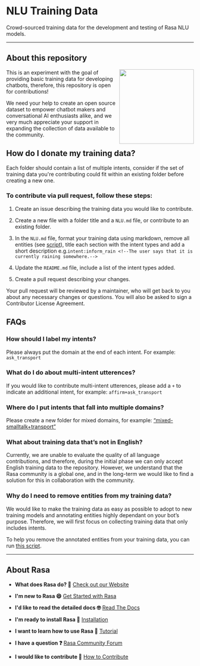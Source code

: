# NLU Training Data
Crowd-sourced training data for the development and testing of Rasa NLU models. 

---

## About this repository 

<img align="right" height="200" src="https://i.imgur.com/YR7ziAx.png">

This is an experiment with the goal of providing basic training data for developing chatbots, therefore, this repository is open for contributions!

We need your help to create an open source dataset to empower chatbot makers and conversational AI enthusiasts alike, and we very much appreciate your support in expanding the collection of data available to the community.

## How do I donate my training data?

Each folder should contain a list of multiple intents, consider if the set of training data you're contributing could fit within an existing folder before creating a new one.

### To contribute via pull request, follow these steps:

1. Create an issue describing the training data you would like to contribute. 

2. Create a new file with a folder title and a `NLU.md` file, or contribute to an existing folder.  

3. In the `NLU.md` file, format your training data using markdown, remove all entities (see [script](https://github.com/RasaHQ/NLU-training-data/blob/master/entity-removal-script)), title each section with the intent types and add a short description e.g.`intent:inform_rain <!--The user says that it is currently raining somewhere.-->` 

4. Update the `README.md` file, include a list of the intent types added. 

5. Create a pull request describing your changes. 

Your pull request will be reviewed by a maintainer, who will get back to you about any necessary changes or questions. You will also be asked to sign a Contributor License Agreement.

## FAQs

### How should I label my intents?

Please always put the domain at the end of each intent. For example: `ask_transport`

### What do I do about multi-intent utterences? 

If you would like to contribute multi-intent utterences, please add a `+` to indicate an additional intent, for example: `affirm+ask_transport`

### Where do I put intents that fall into multiple domains?

Please create a new folder for mixed domains, for example: [“mixed-smalltalk+transport”](https://github.com/RasaHQ/NLU-training-data/tree/master/mixed-smalltalk+transport)

### What about training data that’s not in English? 

Currently, we are unable to evaluate the quality of all language contributions, and therefore, during the initial phase we can only accept English training data to the repository.
However, we understand that the Rasa community is a global one, and in the long-term we would like to find a solution for this in collaboration with the community. 

### Why do I need to remove entities from my training data? 

We would like to make the training data as easy as possible to adopt to new training models and annotating entities highly dependant on your bot’s purpose. Therefore, we will first focus on collecting training data that only includes intents.

To help you remove the annotated entities from your training data, you can run [this script](https://github.com/RasaHQ/NLU-training-data/blob/master/entity-removal-script). 

---  

## About Rasa

- **What does Rasa do? 🤔**
  [Check out our Website](https://rasa.com/)

- **I'm new to Rasa 😄**
  [Get Started with Rasa](https://rasa.com/docs/getting-started/)

- **I'd like to read the detailed docs 🤓**
  [Read The Docs](https://rasa.com/docs/)

- **I'm ready to install Rasa 🚀**
  [Installation](https://rasa.com/docs/rasa/user-guide/installation/)

- **I want to learn how to use Rasa 🚀**
  [Tutorial](https://rasa.com/docs/rasa/user-guide/rasa-tutorial/)

- **I have a question ❓**
  [Rasa Community Forum](https://forum.rasa.com/)

- **I would like to contribute 🤗**
  [How to Contribute](#how-to-contribute)

